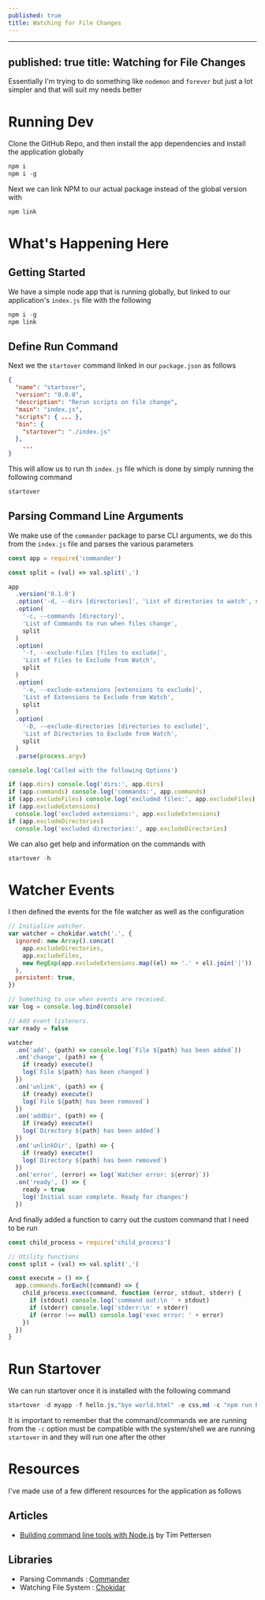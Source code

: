 ```yaml
---
published: true
title: Watching for File Changes
---
```


---
published: true
title: Watching for File Changes
---

Essentially I'm trying to do something like `nodemon` and `forever` but just a lot simpler and that will suit my needs better

# Running Dev

Clone the GitHub Repo, and then install the app dependencies and install the application globally

```powershell
npm i
npm i -g
```

Next we can link NPM to our actual package instead of the global version with

```powershell
npm link
```

# What's Happening Here

## Getting Started

We have a simple node app that is running globally, but linked to our application's `index.js` file with the following

```powershell
npm i -g
npm link
```

## Define Run Command

Next we the `startover` command linked in our `package.json` as follows

```json
{
  "name": "startover",
  "version": "0.0.0",
  "description": "Rerun scripts on file change",
  "main": "index.js",
  "scripts": { ... },
  "bin": {
    "startover": "./index.js"
  },
	...
}
```

This will allow us to run th `index.js` file which is done by simply running the following command

```powershell
startover
```

## Parsing Command Line Arguments

We make use of the `commander` package to parse CLI arguments, we do this from the `index.js` file and parses the various parameters

```js
const app = require('commander')

const split = (val) => val.split(',')

app
  .version('0.1.0')
  .option('-d, --dirs [directories]', 'List of directories to watch', split)
  .option(
    '-c, --commands [directory]',
    'List of Commands to run when files change',
    split
  )
  .option(
    '-f, --exclude-files [files to exclude]',
    'List of Files to Exclude from Watch',
    split
  )
  .option(
    '-e, --exclude-extensions [extensions to exclude]',
    'List of Extensions to Exclude from Watch',
    split
  )
  .option(
    '-D, --exclude-directories [directories to exclude]',
    'List of Directories to Exclude from Watch',
    split
  )
  .parse(process.argv)

console.log('Called with the following Options')

if (app.dirs) console.log('dirs:', app.dirs)
if (app.commands) console.log('commands:', app.commands)
if (app.excludeFiles) console.log('excluded files:', app.excludeFiles)
if (app.excludeExtensions)
  console.log('excluded extensions:', app.excludeExtensions)
if (app.excludeDirectories)
  console.log('excluded directories:', app.excludeDirectories)
```

We can also get help and information on the commands with

```powershell
startover -h
```

# Watcher Events

I then defined the events for the file watcher as well as the configuration

```js
// Initialize watcher.
var watcher = chokidar.watch('.', {
  ignored: new Array().concat(
    app.excludeDirectories,
    app.excludeFiles,
    new RegExp(app.excludeExtensions.map((el) => '.' + el).join('|'))
  ),
  persistent: true,
})

// Something to use when events are received.
var log = console.log.bind(console)

// Add event listeners.
var ready = false

watcher
  .on('add', (path) => console.log(`File ${path} has been added`))
  .on('change', (path) => {
    if (ready) execute()
    log(`File ${path} has been changed`)
  })
  .on('unlink', (path) => {
    if (ready) execute()
    log(`File ${path} has been removed`)
  })
  .on('addDir', (path) => {
    if (ready) execute()
    log(`Directory ${path} has been added`)
  })
  .on('unlinkDir', (path) => {
    if (ready) execute()
    log(`Directory ${path} has been removed`)
  })
  .on('error', (error) => log(`Watcher error: ${error}`))
  .on('ready', () => {
    ready = true
    log('Initial scan complete. Ready for changes')
  })
```

And finally added a function to carry out the custom command that I need to be run

```js
const child_process = require('child_process')

// Utility functions
const split = (val) => val.split(',')

const execute = () => {
  app.commands.forEach((command) => {
    child_process.exec(command, function (error, stdout, stderr) {
      if (stdout) console.log('command out:\n ' + stdout)
      if (stderr) console.log('stderr:\n' + stderr)
      if (error !== null) console.log('exec error: ' + error)
    })
  })
}
```

# Run Startover

We can run startover once it is installed with the following command

```powershell
startover -d myapp -f hello.js,"bye world.html" -e css,md -c "npm run build" -D test,
```

It is important to remember that the command/commands we are running from the `-c` option must be compatible with the system/shell we are running `startover` in and they will run one after the other

# Resources

I've made use of a few different resources for the application as follows

## Articles

- [Building command line tools with Node.js](https://developer.atlassian.com/blog/2015/11/scripting-with-node/) by Tim Pettersen

## Libraries

- Parsing Commands : [Commander](https://npmjs.org/package/commander)
- Watching File System : [Chokidar](https://www.npmjs.com/package/chokidar)
